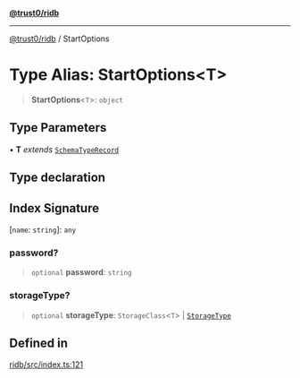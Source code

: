 [**@trust0/ridb**](../README.md)

***

[@trust0/ridb](../README.md) / StartOptions

# Type Alias: StartOptions\<T\>

> **StartOptions**\<`T`\>: `object`

## Type Parameters

• **T** *extends* [`SchemaTypeRecord`](SchemaTypeRecord.md)

## Type declaration

## Index Signature

 \[`name`: `string`\]: `any`

### password?

> `optional` **password**: `string`

### storageType?

> `optional` **storageType**: `StorageClass`\<`T`\> \| [`StorageType`](../enumerations/StorageType.md)

## Defined in

[ridb/src/index.ts:121](https://github.com/elribonazo/RIDB/blob/b28b0b719e467bd7324ebf7597b93fa48be5c6ad/packages/ridb/src/index.ts#L121)
